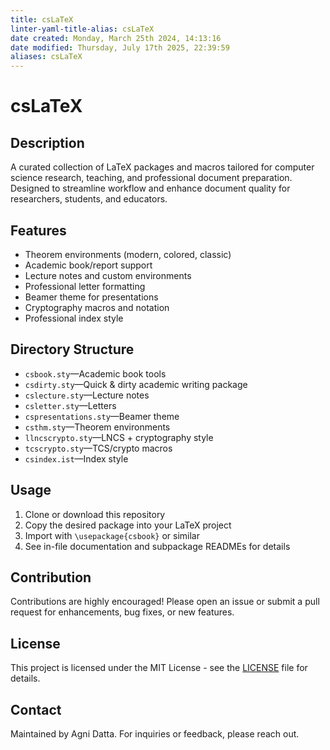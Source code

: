 ```yaml
---
title: csLaTeX
linter-yaml-title-alias: csLaTeX
date created: Monday, March 25th 2024, 14:13:16
date modified: Thursday, July 17th 2025, 22:39:59
aliases: csLaTeX
---
```


# csLaTeX

## Description

A curated collection of LaTeX packages and macros tailored for computer science research, teaching, and professional document preparation. Designed to streamline workflow and enhance document quality for researchers, students, and educators.

## Features

- Theorem environments (modern, colored, classic)
- Academic book/report support
- Lecture notes and custom environments
- Professional letter formatting
- Beamer theme for presentations
- Cryptography macros and notation
- Professional index style

## Directory Structure

- `csbook.sty`—Academic book tools
- `csdirty.sty`—Quick & dirty academic writing package
- `cslecture.sty`—Lecture notes
- `csletter.sty`—Letters
- `cspresentations.sty`—Beamer theme
- `csthm.sty`—Theorem environments
- `llncscrypto.sty`—LNCS + cryptography style
- `tcscrypto.sty`—TCS/crypto macros
- `csindex.ist`—Index style

## Usage

1. Clone or download this repository
2. Copy the desired package into your LaTeX project
3. Import with `\usepackage{csbook}` or similar
4. See in-file documentation and subpackage READMEs for details

## Contribution

Contributions are highly encouraged! Please open an issue or submit a pull request for enhancements, bug fixes, or new features.

## License

This project is licensed under the MIT License - see the [LICENSE](LICENSE) file for details.

## Contact

Maintained by Agni Datta. For inquiries or feedback, please reach out.
